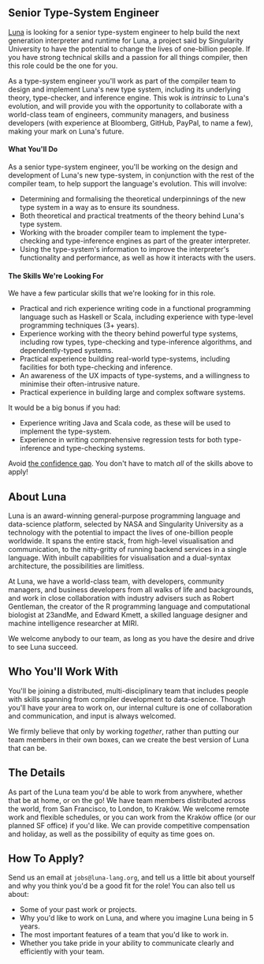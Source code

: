 ## Senior Type-System Engineer
[Luna](https://luna-lang.org) is looking for a senior type-system engineer to
help build the next generation interpreter and runtime for Luna, a project said
by Singularity University to have the potential to change the lives of
one-billion people. If you have strong technical skills and a passion for all
things compiler, then this role could be the one for you.

As a type-system engineer you'll work as part of the compiler team to design and
implement Luna's new type system, including its underlying theory, type-checker,
and inference engine. This wok is _intrinsic_ to Luna's evolution, and will
provide you with the opportunity to collaborate with a world-class team of
engineers, community managers, and business developers (with experience at
Bloomberg, GitHub, PayPal, to name a few), making your mark on Luna's future.

#### What You'll Do
As a senior type-system engineer, you'll be working on the design and
development of Luna's new type-system, in conjunction with the rest of the
compiler team, to help support the language's evolution. This will involve:

- Determining and formalising the theoretical underpinnings of the new type
  system in a way as to ensure its soundness.
- Both theoretical and practical treatments of the theory behind Luna's type
  system.
- Working with the broader compiler team to implement the type-checking and
  type-inference engines as part of the greater interpreter.
- Using the type-system's information to improve the interpreter's functionality
  and performance, as well as how it interacts with the users.

#### The Skills We're Looking For
We have a few particular skills that we're looking for in this role.

- Practical and rich experience writing code in a functional programming
  language such as Haskell or Scala, including experience with type-level
  programming techniques (3+ years).
- Experience working with the theory behind powerful type systems, including
  row types, type-checking and type-inference algorithms, and dependently-typed
  systems.
- Practical experience building real-world type-systems, including facilities
  for both type-checking and inference.
- An awareness of the UX impacts of type-systems, and a willingness to minimise
  their often-intrusive nature.
- Practical experience in building large and complex software systems.

It would be a big bonus if you had:

- Experience writing Java and Scala code, as these will be used to implement the
  type-system.
- Experience in writing comprehensive regression tests for both type-inference
  and type-checking systems.

Avoid [the confidence gap](https://www.forbes.com/sites/womensmedia/2014/04/28/act-now-to-shrink-the-confidence-gap/).
You don't have to match _all_ of the skills above to apply!

## About Luna
Luna is an award-winning general-purpose programming language and data-science
platform, selected by NASA and Singularity University as a technology with the
potential to impact the lives of one-billion people worldwide. It spans the
entire stack, from high-level visualisation and communication, to the
nitty-gritty of running backend services in a single language. With inbuilt
capabilities for visualisation and a dual-syntax architecture, the possibilities
are limitless.

At Luna, we have a world-class team, with developers, community managers, and
business developers from all walks of life and backgrounds, and work in close
collaboration with industry advisers such as Robert Gentleman, the creator of
the R programming language and computational biologist at 23andMe, and Edward
Kmett, a skilled language designer and machine intelligence researcher at MIRI.

We welcome anybody to our team, as long as you have the desire and drive to see
Luna succeed.

## Who You'll Work With
You'll be joining a distributed, multi-disciplinary team that includes people
with skills spanning from compiler development to data-science. Though you'll
have your area to work on, our internal culture is one of collaboration and
communication, and input is always welcomed.

We firmly believe that only by working _together_, rather than putting our team
members in their own boxes, can we create the best version of Luna that can be.

## The Details
As part of the Luna team you'd be able to work from anywhere, whether that be at
home, or on the go! We have team members distributed across the world, from San
Francisco, to London, to Kraków. We welcome remote work and flexible schedules,
or you can work from the Kraków office (or our planned SF office) if you'd like.
We can provide competitive compensation and holiday, as well as the possibility
of equity as time goes on.

## How To Apply?
Send us an email at `jobs@luna-lang.org`, and tell us a little bit about
yourself and why you think you'd be a good fit for the role! You can also tell
us about:

- Some of your past work or projects.
- Why you'd like to work on Luna, and where you imagine Luna being in 5 years.
- The most important features of a team that you'd like to work in.
- Whether you take pride in your ability to communicate clearly and efficiently
  with your team.
